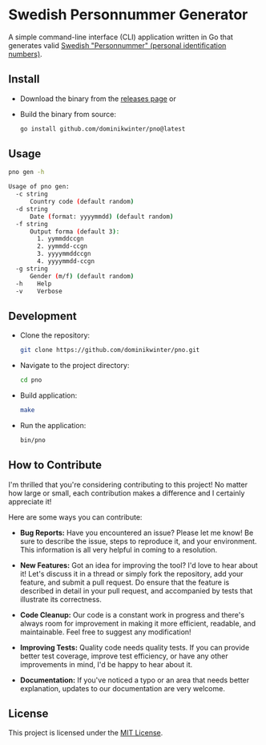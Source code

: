 # Swedish Personnummer Generator

A simple command-line interface (CLI) application written in Go that generates valid [Swedish "Personnummer" (personal identification numbers)](https://en.wikipedia.org/wiki/Personal_identity_number_(Sweden)).

## Install

* Download the binary from the [releases page](https://github.com/dominikwinter/pno/releases) or

* Build the binary from source:
  ```bash
  go install github.com/dominikwinter/pno@latest
  ```
## Usage
```bash
pno gen -h

Usage of pno gen:
  -c string
      Country code (default random)
  -d string
      Date (format: yyyymmdd) (default random)
  -f string
      Output forma (default 3):
        1. yymmddccgn
        2. yymmdd-ccgn
        3. yyyymmddccgn
        4. yyyymmdd-ccgn
  -g string
      Gender (m/f) (default random)
  -h	Help
  -v	Verbose
```

## Development

* Clone the repository:
  ```bash
  git clone https://github.com/dominikwinter/pno.git
  ```
* Navigate to the project directory:
  ```bash
  cd pno
  ```
* Build application:
  ```bash
  make
  ```
* Run the application:
  ```bash
  bin/pno
  ```

## How to Contribute

I'm thrilled that you're considering contributing to this project! No matter how large or small, each contribution makes a difference and I certainly appreciate it!

Here are some ways you can contribute:

- **Bug Reports:** Have you encountered an issue? Please let me know! Be sure to describe the issue, steps to reproduce it, and your environment. This information is all very helpful in coming to a resolution.

- **New Features:** Got an idea for improving the tool? I'd love to hear about it! Let's discuss it in a thread or simply fork the repository, add your feature, and submit a pull request. Do ensure that the feature is described in detail in your pull request, and accompanied by tests that illustrate its correctness.

- **Code Cleanup:** Our code is a constant work in progress and there's always room for improvement in making it more efficient, readable, and maintainable. Feel free to suggest any modification!

- **Improving Tests:** Quality code needs quality tests. If you can provide better test coverage, improve test efficiency, or have any other improvements in mind, I'd be happy to hear about it.

- **Documentation:** If you've noticed a typo or an area that needs better explanation, updates to our documentation are very welcome.

## License

This project is licensed under the [MIT License](LICENSE).
